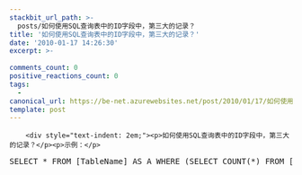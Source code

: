 ```yaml
---
stackbit_url_path: >-
  posts/如何使用SQL查询表中的ID字段中，第三大的记录？
title: '如何使用SQL查询表中的ID字段中，第三大的记录？'
date: '2010-01-17 14:26:30'
excerpt: >-
  
comments_count: 0
positive_reactions_count: 0
tags: 
  - 
canonical_url: https://be-net.azurewebsites.net/post/2010/01/17/如何使用SQL查询表中的ID字段中，第三大的记录？
template: post
---
```


        <div style="text-indent: 2em;"><p>如何使用SQL查询表中的ID字段中，第三大的记录？</p><p>示例：</p>
<pre class="brush: sql" style="text-indent: 0;">SELECT * FROM [TableName] AS A WHERE (SELECT COUNT(*) FROM [TableName] AS B WHERE B.ID &gt;= A.ID) = 3
</pre>
</div>
      